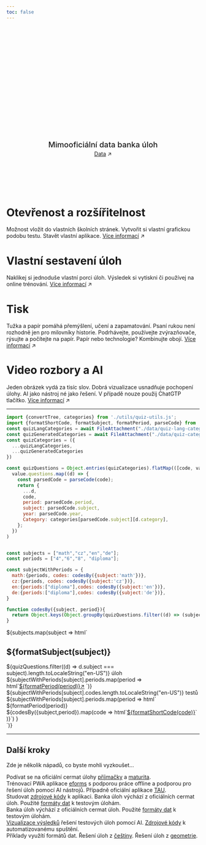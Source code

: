 ```yaml
---
toc: false
---
```


<div class="hero">
  <h1>Cermat úlohy</h1>
  <h2>Mimooficiální data banka úloh</h2>
  <a href="https://cermat.cz/">Data<span style="display: inline-block; margin-left: 0.25rem;">↗︎</span></a>
</a>
</div>

<div class="grid grid-cols-4"> 
  <div class="card grow">
    <h1><strong>Otevřenost a rozšířitelnost</strong></h1>
    <div class="v-stack v-stack--m">
      <span>Možnost vložit do vlastních školních stránek. Vytvořit si vlastní grafickou podobu testu. Stavět vlastní aplikace.</span>
      <a href="/embedding">Více informací<span style="display: inline-block; margin-left: 0.25rem;">↗︎</span></a>
    </div>
  </div>
  <div class="card grow">
    <h1><strong>Vlastní sestavení úloh</strong></h1>
     <div class="v-stack v-stack--m">
      <span>Naklikej si jednoduše vlastní porci úloh. Výsledek si vytiskni či používej na online trénování.</span>
      <a href="/builder">Více informací<span style="display: inline-block; margin-left: 0.25rem;">↗︎</span></a>
    </div>
  </div>
  <div class="card grow">
    <h1><strong>Tisk</strong></h1>
     <div class="v-stack v-stack--m">
      <span>Tužka a papír pomáhá přemýšlení, učení a zapamatování. Psaní rukou není rozhodně jen pro milovníky historie. Podrhávejte, používejte zvýrazňovače, rýsujte a počítejte na papír. Papír nebo technologie? Kombinujte obojí.</span>
      <a href="/printing">Více informací<span style="display: inline-block; margin-left: 0.25rem;">↗︎</span></a>
    </div>
  </div>
  <div class="card grow">
    <h1><strong>Video rozbory a AI</strong></h1>
     <div class="v-stack v-stack--m">
      <span>Jeden obrázek vydá za tisíc slov. Dobrá vizualizace usnadňuje pochopení úlohy. AI jako nástroj né jako řešení. V případě nouze použij ChatGTP tlačítko.</span>
      <a href="/solver">Více informací<span style="display: inline-block; margin-left: 0.25rem;">↗︎</span></a>
    </div>
  </div> 
</div>

---

```js
import {convertTree, categories} from './utils/quiz-utils.js';
import {formatShortCode, formatSubject, formatPeriod, parseCode} from './utils/quizes.js';
const quizLangCategories = await FileAttachment("./data/quiz-lang-categories.json").json();
const quizGeneratedCategories = await FileAttachment("./data/quiz-categories.json").json();
const quizCategories = ({
  ...quizLangCategories,
  ...quizGeneratedCategories
})

const quizQuestions = Object.entries(quizCategories).flatMap(([code, value]) =>
  value.questions.map((d) => {
    const parsedCode = parseCode(code);
    return {
      ...d,
      code,      
      period: parsedCode.period,      
      subject: parsedCode.subject,
      year: parsedCode.year,
      Category: categories[parsedCode.subject][d.category],
    };
  })
)


const subjects = ["math","cz","en","de"];
const periods = ["4","6","8", "diploma"];

const subjectWithPeriods = {
  math:{periods, codes: codesBy({subject:'math'})},
  cz:{periods, codes: codesBy({subject:'cz'})},
  en:{periods:["diploma"],codes: codesBy({subject:'en'})},
  de:{periods:["diploma"],codes: codesBy({subject:'de'})},
}

function codesBy({subject, period}){
  return Object.keys(Object.groupBy(quizQuestions.filter((d) => (subject == null || d.subject === subject) && (period == null || d.period === period)).sort((f,s) => s.year - f.year), ({code}) => code))
}
```


<!-- Cards with big numbers -->

<div class="grid grid-cols-4">
 ${subjects.map(subject => html`<div class="card">
    <h2><strong>${formatSubject(subject)}</strong></h2>
    <div class="v-stack v-stack--l">
    <div class="v-stack v-stack--s">
      <div>
        <span class="big">${quizQuestions.filter((d) => d.subject === subject).length.toLocaleString("en-US")}</span>
        <span>úloh</span>
      </div>
      <div class="h-stack h-stack--m h-stack--wrap">
      ${subjectWithPeriods[subject].periods.map(period => html`<a class="h-stack h-stack--xs" href="./quiz-picker-${subject}-${period}">${formatPeriod(period)}<span><span>↗︎</span><span></a>
        `)}
      </div>
     </div>
     <div class="v-stack v-stack--s">
      <div>
        <span class="big">${subjectWithPeriods[subject].codes.length.toLocaleString("en-US")}</span>
        <span>testů</span>    
      </div>
      <div class="h-stack h-stack--m h-stack--wrap">
      ${subjectWithPeriods[subject].periods.map(period => html`<div>${formatPeriod(period)}</div>${codesBy({subject,period}).map(code =>
          html`<a class="h-stack h-stack--xs" href="./form-${code}">${formatShortCode(code)}</a>`
        )}`)
      }
      </div>
    </div>
    </div>
  </div>`)}
</div>




---

## Další kroky

Zde je několik nápadů, co byste mohli vyzkoušet…

<div class="grid grid-cols-4">
  <div class="card">
    Podívat se na oficiální cermat úlohy <a href="https://prijimacky.cermat.cz/">příjmačky</a> a <a href="https://maturita.cermat.cz/">maturita</a>.
  </div>
  <div class="card">
    Trénovací PWA aplikace <a href="https://www.eforms.cz/">eforms</a> s podporou práce offline a podporou pro řešení úloh pomocí AI nástrojů. Případně oficiální aplikace <a href="https://tau.cermat.cz/">TAU</a>.
  </div>
  <div class="card">
    Studovat <a href="https://github.com/rsamec/cermat-quiz">zdrojové kódy</a> k aplikaci. Banka úloh výchází z oficiálních cermat úloh. Použité <a href="https://github.com/rsamec/cermat">formáty dat</a> k testovým úlohám.
  </div>
  <div class="card">
     Banka úloh výchází z oficiálních cermat úloh. Použité <a href="https://github.com/rsamec/cermat">formáty dat</a> k testovým úlohám.
  </div>
  <div class="card">
     <a href="https://observablehq.com/@rsamec/cermat-vysledky-ai">Vizualizace výsledků</a> řešení testových úloh pomocí AI. <a href="https://github.com/rsamec/cermat">Zdrojové kódy</a> k automatizovanému spuštění.
  </div>
  <div class="card">
     Příklady využítí formátů dat. Řešení úloh z <a href="https://observablehq.com/@rsamec/c9a-2024">češtiny</a>. Řešení úloh z <a href="https://observablehq.com/@rsamec/m9c-2024">geometrie</a>. 
  </div>
</div>

<style>

.hero {
  display: flex;
  flex-direction: column;
  align-items: center;
  font-family: var(--sans-serif);
  margin: 4rem 0 8rem;
  text-wrap: balance;
  text-align: center;
}

.hero h1 {
  margin: 1rem 0;
  padding: 1rem 0;
  max-width: none;
  font-size: 14vw;
  font-weight: 900;
  line-height: 1;
  background: linear-gradient(30deg, var(--theme-foreground-focus), currentColor);
  -webkit-background-clip: text;
  -webkit-text-fill-color: transparent;
  background-clip: text;
}

.hero h2 {
  margin: 0;
  max-width: 34em;
  font-size: 20px;
  font-style: initial;
  font-weight: 500;
  line-height: 1.5;
  color: var(--theme-foreground-muted);
}

@media (min-width: 640px) {
  .hero h1 {
    font-size: 90px;
  }
}

</style>
